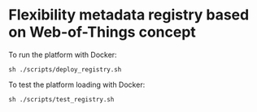 
# Flexibility metadata registry based on Web-of-Things concept

To run the platform with Docker:

`sh ./scripts/deploy_registry.sh`


To test the platform loading with Docker:

`sh ./scripts/test_registry.sh`
